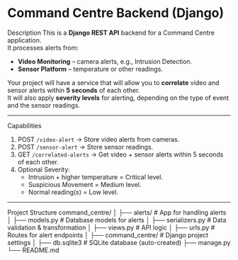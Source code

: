 # Command Centre Backend (Django)
Description
This is a **Django REST API** backend for a Command Centre application.  
It processes alerts from:
- **Video Monitoring** – camera alerts, e.g., Intrusion Detection.
- **Sensor Platform** – temperature or other readings.

Your project will have a service that will allow you to **correlate** video and sensor alerts within **5 seconds** of each other.  
It will also apply **severity levels** for alerting, depending on the type of event and the sensor readings.

---

 Capabilities
1. POST `/video-alert` → Store video alerts from cameras.
2. POST `/sensor-alert` → Store sensor readings.
3. GET `/correlated-alerts` → Get video + sensor alerts within 5 seconds of each other.
4. Optional Severity:
   - Intrusion + higher temperature = Critical level.
   - Suspicious Movement = Medium level.
   - Normal reading(s) = Low level.

---
Project Structure
command_centre/
│
├── alerts/ # App for handling alerts
│ ├── models.py # Database models for alerts
│ ├── serializers.py # Data validation & transformation
│ ├── views.py # API logic
│ ├── urls.py # Routes for alert endpoints
│
├── command_centre/ # Django project settings
│
├── db.sqlite3 # SQLite database (auto-created)
├── manage.py
└── README.md



